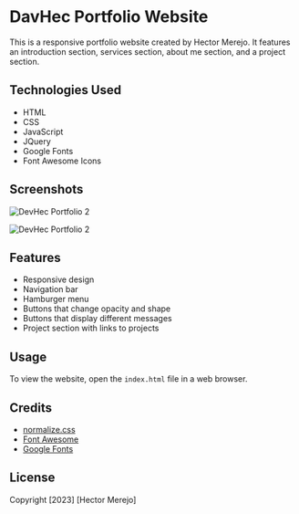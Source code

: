 # DavHec Portfolio Website

This is a responsive portfolio website created by Hector Merejo. It features an introduction section, services section, about me section, and a project section.

## Technologies Used
- HTML
- CSS
- JavaScript
- JQuery
- Google Fonts
- Font Awesome Icons

## Screenshots
![DevHec Portfolio 2]([image_path](https://github.com/HectorMerejo/DevHec-Portfolio/blob/281e372cb5effe8728131ed1cc0c9f98a871e25e/DevHec%20Portfolio%201.png) "DevHec Screenshot1")

![DevHec Portfolio 2](image/path.png)


## Features
- Responsive design
- Navigation bar
- Hamburger menu
- Buttons that change opacity and shape
- Buttons that display different messages
- Project section with links to projects

## Usage
To view the website, open the `index.html` file in a web browser.

## Credits
- [normalize.css](https://github.com/necolas/normalize.css/)
- [Font Awesome](https://fontawesome.com/)
- [Google Fonts](https://fonts.google.com/)

## License
Copyright [2023] [Hector Merejo]
